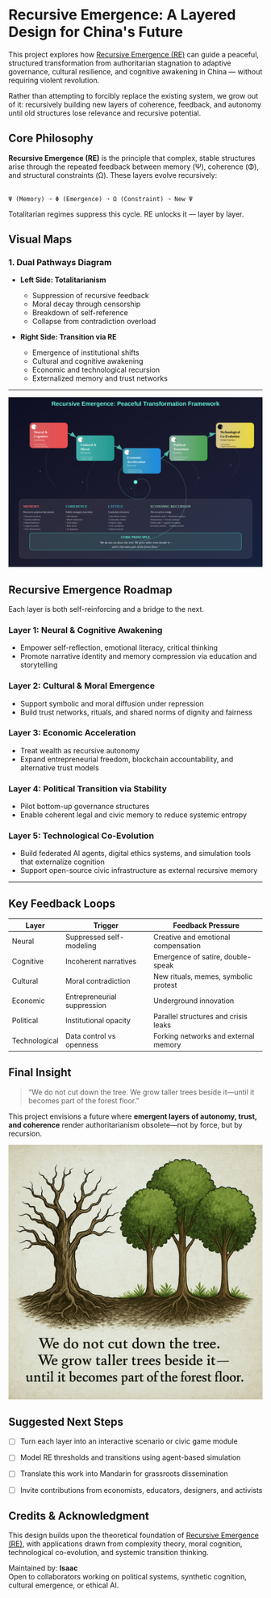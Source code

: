 # Recursive Emergence: A Layered Design for China's Future

This project explores how [Recursive Emergence (RE)](https://recursive-emergence.github.io/RE/) can guide a peaceful, structured transformation from authoritarian stagnation to adaptive governance, cultural resilience, and cognitive awakening in China — without requiring violent revolution.

Rather than attempting to forcibly replace the existing system, we grow out of it: recursively building new layers of coherence, feedback, and autonomy until old structures lose relevance and recursive potential.


## Core Philosophy

**Recursive Emergence (RE)** is the principle that complex, stable structures arise through the repeated feedback between memory (Ψ), coherence (Φ), and structural constraints (Ω). These layers evolve recursively:

```

Ψ (Memory) ➝ Φ (Emergence) ➝ Ω (Constraint) ➝ New Ψ

```

Totalitarian regimes suppress this cycle. RE unlocks it — layer by layer.


## Visual Maps

### 1. Dual Pathways Diagram

- **Left Side: Totalitarianism**
  - Suppression of recursive feedback
  - Moral decay through censorship
  - Breakdown of self-reference
  - Collapse from contradiction overload

- **Right Side: Transition via RE**
  - Emergence of institutional shifts
  - Cultural and cognitive awakening
  - Economic and technological recursion
  - Externalized memory and trust networks

----

![emergent layers](recursive_emergence_map.svg)
 
## Recursive Emergence Roadmap

Each layer is both self-reinforcing and a bridge to the next.

### Layer 1: Neural & Cognitive Awakening
- Empower self-reflection, emotional literacy, critical thinking
- Promote narrative identity and memory compression via education and storytelling

### Layer 2: Cultural & Moral Emergence
- Support symbolic and moral diffusion under repression
- Build trust networks, rituals, and shared norms of dignity and fairness

### Layer 3: Economic Acceleration
- Treat wealth as recursive autonomy
- Expand entrepreneurial freedom, blockchain accountability, and alternative trust models

### Layer 4: Political Transition via Stability
- Pilot bottom-up governance structures
- Enable coherent legal and civic memory to reduce systemic entropy

### Layer 5: Technological Co-Evolution
- Build federated AI agents, digital ethics systems, and simulation tools that externalize cognition
- Support open-source civic infrastructure as external recursive memory

---

## Key Feedback Loops

| Layer       | Trigger                            | Feedback Pressure                    |
|-------------|-------------------------------------|--------------------------------------|
| Neural      | Suppressed self-modeling            | Creative and emotional compensation  |
| Cognitive   | Incoherent narratives               | Emergence of satire, double-speak    |
| Cultural    | Moral contradiction                 | New rituals, memes, symbolic protest |
| Economic    | Entrepreneurial suppression         | Underground innovation               |
| Political   | Institutional opacity               | Parallel structures and crisis leaks |
| Technological | Data control vs openness         | Forking networks and external memory |


## Final Insight

> “We do not cut down the tree. We grow taller trees beside it—until it becomes part of the forest floor.”

This project envisions a future where **emergent layers of autonomy, trust, and coherence** render authoritarianism obsolete—not by force, but by recursion.

![TREES](./tree_replacement.png)


## Suggested Next Steps

- [ ] Turn each layer into an interactive scenario or civic game module
- [ ] Model RE thresholds and transitions using agent-based simulation
- [ ] Translate this work into Mandarin for grassroots dissemination
- [ ] Invite contributions from economists, educators, designers, and activists


## Credits & Acknowledgment

This design builds upon the theoretical foundation of [Recursive Emergence (RE)](https://recursive-emergence.github.io/RE/), with applications drawn from complexity theory, moral cognition, technological co-evolution, and systemic transition thinking.

Maintained by: **Isaac**  
Open to collaborators working on political systems, synthetic cognition, cultural emergence, or ethical AI.
